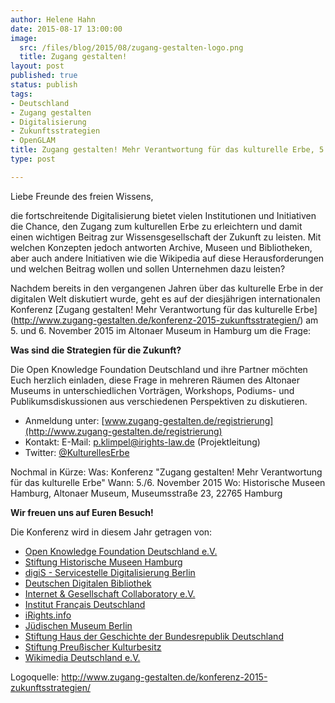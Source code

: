 ```yaml
---
author: Helene Hahn
date: 2015-08-17 13:00:00
image:
  src: /files/blog/2015/08/zugang-gestalten-logo.png
  title: Zugang gestalten!
layout: post
published: true
status: publish
tags:
- Deutschland
- Zugang gestalten
- Digitalisierung
- Zukunftsstrategien
- OpenGLAM
title: Zugang gestalten! Mehr Verantwortung für das kulturelle Erbe, 5.-6. Nov. 2015 in Hamburg
type: post

---
```

Liebe Freunde des freien Wissens,

die fortschreitende Digitalisierung bietet vielen Institutionen und Initiativen die Chance, den Zugang zum kulturellen Erbe zu erleichtern und damit einen wichtigen Beitrag zur Wissensgesellschaft der Zukunft zu leisten. Mit welchen Konzepten jedoch antworten Archive, Museen und Bibliotheken, aber auch andere Initiativen wie die Wikipedia auf diese Herausforderungen und welchen Beitrag wollen und sollen Unternehmen dazu leisten?

Nachdem bereits in den vergangenen Jahren über das kulturelle Erbe in der digitalen Welt diskutiert wurde, geht es auf der diesjährigen internationalen Konferenz [Zugang gestalten! Mehr Verantwortung für das kulturelle Erbe] (http://www.zugang-gestalten.de/konferenz-2015-zukunftsstrategien/) am 5. und 6. November 2015 im Altonaer Museum in Hamburg um die Frage: 

**Was sind die Strategien für die Zukunft?**

Die Open Knowledge Foundation Deutschland und ihre Partner möchten Euch herzlich einladen, diese Frage in mehreren Räumen des Altonaer Museums in unterschiedlichen Vorträgen, Workshops, Podiums- und Publikumsdiskussionen aus verschiedenen Perspektiven zu diskutieren.


* Anmeldung unter: [www.zugang-gestalten.de/registrierung](http://www.zugang-gestalten.de/registrierung)
* Kontakt: E-Mail: [p.klimpel@irights-law.de](mailto:p.klimpel@irights-law.de)  (Projektleitung)
* Twitter: [@KulturellesErbe](https://twitter.com/kulturelleserbe)


Nochmal in Kürze:
Was: Konferenz "Zugang gestalten! Mehr Verantwortung für das kulturelle Erbe"
Wann: 5./6. November 2015
Wo: Historische Museen Hamburg, Altonaer Museum, Museumsstraße 23, 22765 Hamburg


**Wir freuen uns auf Euren Besuch!**



Die Konferenz wird in diesem Jahr getragen von:

* [Open Knowledge Foundation Deutschland e.V.](/)
* [Stiftung Historische Museen Hamburg](http://www.historische-museen-hamburg.de/)
* [digiS - Servicestelle Digitalisierung Berlin](http://www.servicestelle-digitalisierung.de/)
* [Deutschen Digitalen Bibliothek](http://www.deutsche-digitale-bibliothek.de/)
* [Internet & Gesellschaft Collaboratory e.V.](http://www.collaboratory.de/)
* [Institut Français Deutschland](https://www.institutfrancais.de/)
* [iRights.info](http://irights.info/)
* [Jüdischen Museum Berlin](http://www.jmberlin.de/)
* [Stiftung Haus der Geschichte der Bundesrepublik Deutschland](http://www.hdg.de/stiftung/)
* [Stiftung Preußischer Kulturbesitz](http://hv.spk-berlin.de/)
* [Wikimedia Deutschland e.V.](http://www.wikimedia.de/)


Logoquelle: <http://www.zugang-gestalten.de/konferenz-2015-zukunftsstrategien/>


















